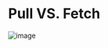 # Pull VS. Fetch
![image](https://l.ruby-china.org/photo/2017/e51bde23-8ce5-49d7-b9c4-b0a386de6248.png!large)